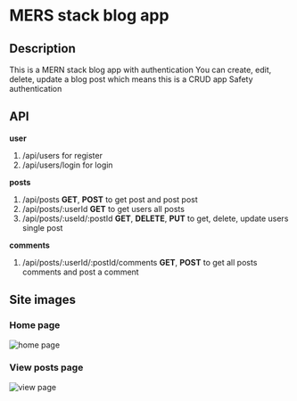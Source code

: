 # MERS stack blog app

## Description

This is a MERN stack blog app with authentication
You can create, edit, delete, update a blog post which means this is a CRUD app
Safety authentication

## API

**user**

1. /api/users for register
2. /api/users/login for login

**posts**

1. /api/posts **GET**, **POST** to get post and post post
2. /api/posts/:userId **GET** to get users all posts
3. /api/posts/:useId/:postId **GET**, **DELETE**, **PUT** to get, delete, update users single post

**comments**

1. /api/posts/:userId/:postId/comments **GET**, **POST** to get all posts comments and post a comment

## Site images

### Home page

![home page](https://user-images.githubusercontent.com/82295664/155458656-d354ff6d-a1f8-4793-9bb4-37ee84b382b2.png)

### View posts page

![view page](https://user-images.githubusercontent.com/82295664/155458865-2a14b290-ea0c-4e3c-ae21-2c447c2d0e80.png)

